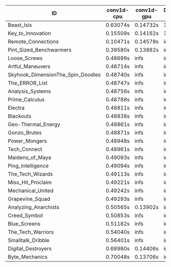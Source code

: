 |ID|conv1d-cpu|conv1d-gpu|DWSPConv2D-gpu|gemm-gpu|avg|
|-|-|-|-|-|-|
|Beast_Isis|0.63074s|0.14732s|3.20696s|2.13637s|1.53035s|
|Key_to_Innovation|0.15509s|0.14162s|3.26238s|2.67559s|1.55867s|
|Remote_Connections|0.10471s|0.14578s|infs|4.59411s|infs|
|Pint_Sized_Benchwarmers|0.39580s|0.13882s|infs|1.94355s|infs|
|Loose_Screws|0.48699s|infs|infs|4.70022s|infs|
|Artful_Maneuvers|0.48714s|infs|infs|4.70434s|infs|
|Skyhook_DimensionThe_Spin_Doodles|0.48740s|infs|infs|4.59477s|infs|
|The_ERROR_List|0.48747s|infs|infs|4.72088s|infs|
|Analysis_Systems|0.48756s|infs|infs|4.55346s|infs|
|Prime_Calculus|0.48788s|infs|infs|4.68709s|infs|
|Electra|0.48811s|infs|infs|4.63534s|infs|
|Blackouts|0.48838s|infs|infs|4.62853s|infs|
|Geo-Thermal_Energy|0.48861s|infs|infs|4.72387s|infs|
|Gonzo_Brutes|0.48871s|infs|infs|4.69742s|infs|
|Power_Mongers|0.48948s|infs|infs|4.62336s|infs|
|Tech_Connect|0.48961s|infs|infs|4.63441s|infs|
|Maidens_of_Maya|0.49093s|infs|infs|4.60864s|infs|
|Ping_Intelligence|0.49094s|infs|infs|4.61136s|infs|
|The_Tech_Wizards|0.49113s|infs|infs|4.65143s|infs|
|Miss_Hit_Proclaim|0.49221s|infs|infs|4.71548s|infs|
|Mechanical_United|0.49242s|infs|infs|4.62696s|infs|
|Grapevine_Squad|0.49293s|infs|infs|4.91643s|infs|
|Analyzing_Anarchists|0.50565s|0.13902s|infs|4.54308s|infs|
|Creed_Symbol|0.50853s|infs|infs|4.60241s|infs|
|Blue_Screens|0.51182s|infs|infs|4.75188s|infs|
|The_Tech_Warriors|0.54040s|infs|infs|4.72590s|infs|
|Smalltalk_Dribble|0.56401s|infs|infs|4.67183s|infs|
|Digital_Destroyers|0.68980s|0.14406s|infs|4.60632s|infs|
|Byte_Mechanics|0.70048s|0.13706s|infs|4.71276s|infs|
